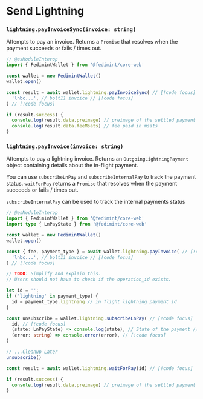 # Send Lightning

### `lightning.payInvoiceSync(invoice: string)`

Attempts to pay an invoice. Returns a `Promise` that resolves when the payment succeeds or fails / times out.

```ts twoslash
// @esModuleInterop
import { FedimintWallet } from '@fedimint/core-web'

const wallet = new FedimintWallet()
wallet.open()

const result = await wallet.lightning.payInvoiceSync( // [!code focus]
  'lnbc...', // bolt11 invoice // [!code focus]
) // [!code focus]

if (result.success) {
  console.log(result.data.preimage) // preimage of the settled payment
  console.log(result.data.feeMsats) // fee paid in msats
}
```

### `lightning.payInvoice(invoice: string)`

Attempts to pay a lightning invoice. Returns an `OutgoingLightningPayment` object containing details about the in-flight payment.

You can use `subscribeLnPay` and `subscribeInternalPay` to track the payment status. `waitForPay` returns a `Promise` that resolves when the payment succeeds or fails / times out.

`subscribeInternalPay` can be used to track the internal payments status

```ts twoslash
// @esModuleInterop
import { FedimintWallet } from '@fedimint/core-web'
import type { LnPayState } from '@fedimint/core-web'

const wallet = new FedimintWallet()
wallet.open()

const { fee, payment_type } = await wallet.lightning.payInvoice( // [!code focus]
  'lnbc...', // bolt11 invoice // [!code focus]
) // [!code focus]

// TODO: Simplify and explain this. 
// Users should not have to check if the operation_id exists.

let id = ''; 
if ('lightning' in payment_type) {
  id = payment_type.lightning // in flight lightning payment id
}

const unsubscribe = wallet.lightning.subscribeLnPay( // [!code focus]
  id, // [!code focus]
  (state: LnPayState) => console.log(state), // State of the payment // [!code focus]
  (error: string) => console.error(error), // [!code focus]
)

// ...Cleanup Later
unsubscribe()

const result = await wallet.lightning.waitForPay(id) // [!code focus]

if (result.success) {
  console.log(result.data.preimage) // preimage of the settled payment
}
```
